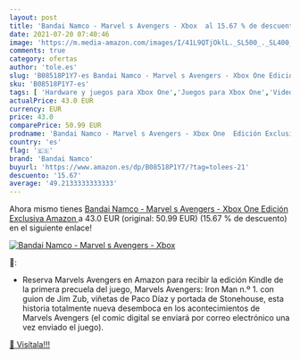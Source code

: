 ```yaml
---
layout: post
title: 'Bandai Namco - Marvel s Avengers - Xbox  al 15.67 % de descuento'
date: 2021-07-20 07:40:46
image: 'https://m.media-amazon.com/images/I/41L9QTjOklL._SL500_._SL400_.jpg'
comments: true
category: ofertas
author: 'tole.es'
slug: 'B08518P1Y7-es Bandai Namco - Marvel s Avengers - Xbox One Edición...'
sku: 'B08518P1Y7-es'
tags: [ 'Hardware y juegos para Xbox One','Juegos para Xbox One','Videojuegos','bandai namco','xbox', ]
actualPrice: 43.0 EUR
currency: EUR
price: 43.0
comparePrice: 50.99 EUR
prodname: 'Bandai Namco - Marvel s Avengers - Xbox One  Edición Exclusiva Amazon '
country: 'es'
flag: '🇪🇸'
brand: 'Bandai Namco'
buyurl: 'https://www.amazon.es/dp/B08518P1Y7/?tag=tolees-21'
descuento: '15.67'
average: '49.2133333333333'
---
```


Ahora mismo tienes [Bandai Namco - Marvel s Avengers - Xbox One  Edición Exclusiva Amazon ](https://www.amazon.es/dp/B08518P1Y7/?tag=tolees-21) a 43.0 EUR (original: 50.99 EUR) (15.67 %  de descuento) en el siguiente enlace!

[![Bandai Namco - Marvel s Avengers - Xbox ](https://m.media-amazon.com/images/I/41L9QTjOklL._SL500_._SL400_.jpg)](https://www.amazon.es/dp/B08518P1Y7/?tag=tolees-21)

🔎:

- Reserva Marvels Avengers en Amazon para recibir la edición Kindle de la primera precuela del juego, Marvels Avengers: Iron Man n.º 1. con guion de Jim Zub, viñetas de Paco Díaz y portada de Stonehouse, esta historia totalmente nueva desemboca en los acontecimientos de Marvels Avengers (el comic digital se enviará por correo electrónico una vez enviado el juego).

[🛒 Visítala!!!](https://www.amazon.es/dp/B08518P1Y7/?tag=tolees-21)
